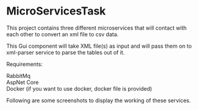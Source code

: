 # MicroServicesTask
This project contains three different microservices that will contact with each other to convert an xml file to csv data.

This Gui component will take XML file(s) as input and will pass them on to xml-parser service to parse the tables out of it.

Requirements:

RabbitMq  
AspNet Core  
Docker (if you want to use docker, docker file is provided)  

Following are some screenshots to display the working of these services. 
